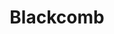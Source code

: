 ---
layout: product
product_id: 7027519258686
id: 7027519258686
title: Blackcomb
body_html: >-
  <p>Taken atop Blackcomb Mountain in Whistler, BC during the summer of
  2021.</p>

  <p>We took the peak to peak gondola over to the other side of Whistler and hiked a little ways up the mountain to this wide open valley featuring a small glacier lake surrounded by hills and trees.</p>
vendor: Connell McCarthy
product_type: Posters, Prints, & Visual Artwork
created_at: 2022-07-21T16:38:45-04:00
handle: blackcomb
updated_at: 2022-07-23T13:54:58-04:00
published_at: 2022-07-21T16:48:04-04:00
template_suffix: ""
status: active
published_scope: global
tags: batch-06, mountain, mountains, rocky mountains, summer
admin_graphql_api_id: gid://shopify/Product/7027519258686
variants:
  - id: 39812621893694
    product_id: 7027519258686
    title: 8x10" / Full Colour
    price: "35.00"
    sku: CM-PP-B6-01-XXS-FC
    position: 1
    inventory_policy: continue
    compare_at_price: null
    fulfillment_service: manual
    inventory_management: shopify
    option1: 8x10"
    option2: Full Colour
    option3: null
    created_at: 2022-07-21T16:38:45-04:00
    updated_at: 2022-07-21T16:45:02-04:00
    taxable: true
    barcode: null
    grams: 208
    image_id: 29497210142782
    weight: 0.208
    weight_unit: kg
    inventory_item_id: 41908425818174
    inventory_quantity: 100
    old_inventory_quantity: 100
    requires_shipping: true
    admin_graphql_api_id: gid://shopify/ProductVariant/39812621893694
  - id: 39812621926462
    product_id: 7027519258686
    title: 8x10" / Black & White
    price: "35.00"
    sku: CM-PP-B6-01-XXS-FC
    position: 2
    inventory_policy: continue
    compare_at_price: null
    fulfillment_service: manual
    inventory_management: shopify
    option1: 8x10"
    option2: Black & White
    option3: null
    created_at: 2022-07-21T16:38:45-04:00
    updated_at: 2022-07-21T16:45:02-04:00
    taxable: true
    barcode: null
    grams: 208
    image_id: 29497210273854
    weight: 0.208
    weight_unit: kg
    inventory_item_id: 41908425850942
    inventory_quantity: 100
    old_inventory_quantity: 100
    requires_shipping: true
    admin_graphql_api_id: gid://shopify/ProductVariant/39812621926462
  - id: 39812621959230
    product_id: 7027519258686
    title: 8.5x11" / Full Colour
    price: "35.00"
    sku: CM-PP-B6-01-XS-FC
    position: 3
    inventory_policy: continue
    compare_at_price: null
    fulfillment_service: manual
    inventory_management: shopify
    option1: 8.5x11"
    option2: Full Colour
    option3: null
    created_at: 2022-07-21T16:38:45-04:00
    updated_at: 2022-07-21T16:45:03-04:00
    taxable: true
    barcode: null
    grams: 208
    image_id: 29497210142782
    weight: 0.208
    weight_unit: kg
    inventory_item_id: 41908425883710
    inventory_quantity: 100
    old_inventory_quantity: 100
    requires_shipping: true
    admin_graphql_api_id: gid://shopify/ProductVariant/39812621959230
  - id: 39812621991998
    product_id: 7027519258686
    title: 8.5x11" / Black & White
    price: "35.00"
    sku: CM-PP-B6-01-XS-BW
    position: 4
    inventory_policy: continue
    compare_at_price: null
    fulfillment_service: manual
    inventory_management: shopify
    option1: 8.5x11"
    option2: Black & White
    option3: null
    created_at: 2022-07-21T16:38:45-04:00
    updated_at: 2022-07-21T16:45:03-04:00
    taxable: true
    barcode: null
    grams: 208
    image_id: 29497210273854
    weight: 0.208
    weight_unit: kg
    inventory_item_id: 41908425916478
    inventory_quantity: 100
    old_inventory_quantity: 100
    requires_shipping: true
    admin_graphql_api_id: gid://shopify/ProductVariant/39812621991998
  - id: 39812622024766
    product_id: 7027519258686
    title: 13x19" / Full Colour
    price: "40.00"
    sku: CM-PP-B6-01-S-FC
    position: 5
    inventory_policy: continue
    compare_at_price: null
    fulfillment_service: manual
    inventory_management: shopify
    option1: 13x19"
    option2: Full Colour
    option3: null
    created_at: 2022-07-21T16:38:45-04:00
    updated_at: 2022-07-21T16:45:04-04:00
    taxable: true
    barcode: null
    grams: 208
    image_id: 29497210142782
    weight: 0.208
    weight_unit: kg
    inventory_item_id: 41908425949246
    inventory_quantity: 100
    old_inventory_quantity: 100
    requires_shipping: true
    admin_graphql_api_id: gid://shopify/ProductVariant/39812622024766
  - id: 39812622057534
    product_id: 7027519258686
    title: 13x19" / Black & White
    price: "40.00"
    sku: CM-PP-B6-01-S-BW
    position: 6
    inventory_policy: continue
    compare_at_price: null
    fulfillment_service: manual
    inventory_management: shopify
    option1: 13x19"
    option2: Black & White
    option3: null
    created_at: 2022-07-21T16:38:45-04:00
    updated_at: 2022-07-21T16:45:04-04:00
    taxable: true
    barcode: null
    grams: 208
    image_id: 29497210273854
    weight: 0.208
    weight_unit: kg
    inventory_item_id: 41908425982014
    inventory_quantity: 100
    old_inventory_quantity: 100
    requires_shipping: true
    admin_graphql_api_id: gid://shopify/ProductVariant/39812622057534
  - id: 39812622090302
    product_id: 7027519258686
    title: 16x20" / Full Colour
    price: "50.00"
    sku: CM-PP-B6-01-M-FC
    position: 7
    inventory_policy: continue
    compare_at_price: null
    fulfillment_service: manual
    inventory_management: shopify
    option1: 16x20"
    option2: Full Colour
    option3: null
    created_at: 2022-07-21T16:38:45-04:00
    updated_at: 2022-07-21T16:45:05-04:00
    taxable: true
    barcode: null
    grams: 208
    image_id: 29497210142782
    weight: 0.208
    weight_unit: kg
    inventory_item_id: 41908426014782
    inventory_quantity: 100
    old_inventory_quantity: 100
    requires_shipping: true
    admin_graphql_api_id: gid://shopify/ProductVariant/39812622090302
  - id: 39812622123070
    product_id: 7027519258686
    title: 16x20" / Black & White
    price: "50.00"
    sku: CM-PP-B6-01-M-BW
    position: 8
    inventory_policy: continue
    compare_at_price: null
    fulfillment_service: manual
    inventory_management: shopify
    option1: 16x20"
    option2: Black & White
    option3: null
    created_at: 2022-07-21T16:38:45-04:00
    updated_at: 2022-07-21T16:45:05-04:00
    taxable: true
    barcode: null
    grams: 208
    image_id: 29497210273854
    weight: 0.208
    weight_unit: kg
    inventory_item_id: 41908426047550
    inventory_quantity: 100
    old_inventory_quantity: 100
    requires_shipping: true
    admin_graphql_api_id: gid://shopify/ProductVariant/39812622123070
  - id: 39812622155838
    product_id: 7027519258686
    title: 20x24" / Full Colour
    price: "60.00"
    sku: CM-PP-B6-01-L-FC
    position: 9
    inventory_policy: continue
    compare_at_price: null
    fulfillment_service: manual
    inventory_management: shopify
    option1: 20x24"
    option2: Full Colour
    option3: null
    created_at: 2022-07-21T16:38:46-04:00
    updated_at: 2022-07-21T16:45:07-04:00
    taxable: true
    barcode: null
    grams: 208
    image_id: 29497210142782
    weight: 0.208
    weight_unit: kg
    inventory_item_id: 41908426080318
    inventory_quantity: 100
    old_inventory_quantity: 100
    requires_shipping: true
    admin_graphql_api_id: gid://shopify/ProductVariant/39812622155838
  - id: 39812622188606
    product_id: 7027519258686
    title: 20x24" / Black & White
    price: "60.00"
    sku: CM-PP-B6-01-L-BW
    position: 10
    inventory_policy: continue
    compare_at_price: null
    fulfillment_service: manual
    inventory_management: shopify
    option1: 20x24"
    option2: Black & White
    option3: null
    created_at: 2022-07-21T16:38:46-04:00
    updated_at: 2022-07-21T16:45:07-04:00
    taxable: true
    barcode: null
    grams: 208
    image_id: 29497210273854
    weight: 0.208
    weight_unit: kg
    inventory_item_id: 41908426113086
    inventory_quantity: 100
    old_inventory_quantity: 100
    requires_shipping: true
    admin_graphql_api_id: gid://shopify/ProductVariant/39812622188606
  - id: 39812622221374
    product_id: 7027519258686
    title: 20x30" / Full Colour
    price: "70.00"
    sku: CM-PP-B6-01-XL-FC
    position: 11
    inventory_policy: continue
    compare_at_price: null
    fulfillment_service: manual
    inventory_management: shopify
    option1: 20x30"
    option2: Full Colour
    option3: null
    created_at: 2022-07-21T16:38:46-04:00
    updated_at: 2022-07-21T16:45:07-04:00
    taxable: true
    barcode: null
    grams: 208
    image_id: 29497210142782
    weight: 0.208
    weight_unit: kg
    inventory_item_id: 41908426145854
    inventory_quantity: 100
    old_inventory_quantity: 100
    requires_shipping: true
    admin_graphql_api_id: gid://shopify/ProductVariant/39812622221374
  - id: 39812622254142
    product_id: 7027519258686
    title: 20x30" / Black & White
    price: "70.00"
    sku: CM-PP-B6-01-XL-BW
    position: 12
    inventory_policy: continue
    compare_at_price: null
    fulfillment_service: manual
    inventory_management: shopify
    option1: 20x30"
    option2: Black & White
    option3: null
    created_at: 2022-07-21T16:38:46-04:00
    updated_at: 2022-07-21T16:45:07-04:00
    taxable: true
    barcode: null
    grams: 208
    image_id: 29497210273854
    weight: 0.208
    weight_unit: kg
    inventory_item_id: 41908426178622
    inventory_quantity: 100
    old_inventory_quantity: 100
    requires_shipping: true
    admin_graphql_api_id: gid://shopify/ProductVariant/39812622254142
  - id: 39812622286910
    product_id: 7027519258686
    title: 24x36" / Full Colour
    price: "90.00"
    sku: CM-PP-B6-01-XXL-FC
    position: 13
    inventory_policy: continue
    compare_at_price: null
    fulfillment_service: manual
    inventory_management: shopify
    option1: 24x36"
    option2: Full Colour
    option3: null
    created_at: 2022-07-21T16:38:46-04:00
    updated_at: 2022-07-21T16:45:08-04:00
    taxable: true
    barcode: null
    grams: 208
    image_id: 29497210142782
    weight: 0.208
    weight_unit: kg
    inventory_item_id: 41908426211390
    inventory_quantity: 100
    old_inventory_quantity: 100
    requires_shipping: true
    admin_graphql_api_id: gid://shopify/ProductVariant/39812622286910
  - id: 39812622319678
    product_id: 7027519258686
    title: 24x36" / Black & White
    price: "90.00"
    sku: CM-PP-B6-01-XXL-BW
    position: 14
    inventory_policy: continue
    compare_at_price: null
    fulfillment_service: manual
    inventory_management: shopify
    option1: 24x36"
    option2: Black & White
    option3: null
    created_at: 2022-07-21T16:38:46-04:00
    updated_at: 2022-07-21T16:45:08-04:00
    taxable: true
    barcode: null
    grams: 208
    image_id: 29497210273854
    weight: 0.208
    weight_unit: kg
    inventory_item_id: 41908426244158
    inventory_quantity: 100
    old_inventory_quantity: 100
    requires_shipping: true
    admin_graphql_api_id: gid://shopify/ProductVariant/39812622319678
  - id: 39812622352446
    product_id: 7027519258686
    title: 30x40" / Full Colour
    price: "100.00"
    sku: CM-PP-B6-01-XXXL-FC
    position: 15
    inventory_policy: continue
    compare_at_price: null
    fulfillment_service: manual
    inventory_management: shopify
    option1: 30x40"
    option2: Full Colour
    option3: null
    created_at: 2022-07-21T16:38:46-04:00
    updated_at: 2022-07-21T16:45:09-04:00
    taxable: true
    barcode: null
    grams: 208
    image_id: 29497210142782
    weight: 0.208
    weight_unit: kg
    inventory_item_id: 41908426276926
    inventory_quantity: 100
    old_inventory_quantity: 100
    requires_shipping: true
    admin_graphql_api_id: gid://shopify/ProductVariant/39812622352446
  - id: 39812622385214
    product_id: 7027519258686
    title: 30x40" / Black & White
    price: "100.00"
    sku: CM-PP-B6-01-XXXL-BW
    position: 16
    inventory_policy: continue
    compare_at_price: null
    fulfillment_service: manual
    inventory_management: shopify
    option1: 30x40"
    option2: Black & White
    option3: null
    created_at: 2022-07-21T16:38:46-04:00
    updated_at: 2022-07-21T16:45:09-04:00
    taxable: true
    barcode: null
    grams: 208
    image_id: 29497210273854
    weight: 0.208
    weight_unit: kg
    inventory_item_id: 41908426309694
    inventory_quantity: 100
    old_inventory_quantity: 100
    requires_shipping: true
    admin_graphql_api_id: gid://shopify/ProductVariant/39812622385214
options:
  - id: 9034535796798
    product_id: 7027519258686
    name: Size
    position: 1
    values:
      - 8x10"
      - 8.5x11"
      - 13x19"
      - 16x20"
      - 20x24"
      - 20x30"
      - 24x36"
      - 30x40"
  - id: 9034535829566
    product_id: 7027519258686
    name: Color
    position: 2
    values:
      - Full Colour
      - Black & White
images:
  - id: 29497210142782
    product_id: 7027519258686
    position: 1
    created_at: 2022-07-21T16:39:28-04:00
    updated_at: 2022-07-21T16:39:28-04:00
    alt: null
    width: 1000
    height: 1500
    src: https://cdn.shopify.com/s/files/1/1624/2355/products/Blackcomb-Colour.jpg?v=1658435968
    variant_ids:
      - 39812621893694
      - 39812621959230
      - 39812622024766
      - 39812622090302
      - 39812622155838
      - 39812622221374
      - 39812622286910
      - 39812622352446
    admin_graphql_api_id: gid://shopify/ProductImage/29497210142782
  - id: 29497210273854
    product_id: 7027519258686
    position: 2
    created_at: 2022-07-21T16:39:33-04:00
    updated_at: 2022-07-21T16:39:33-04:00
    alt: null
    width: 1000
    height: 1500
    src: https://cdn.shopify.com/s/files/1/1624/2355/products/Blackcomb-BW.jpg?v=1658435973
    variant_ids:
      - 39812621926462
      - 39812621991998
      - 39812622057534
      - 39812622123070
      - 39812622188606
      - 39812622254142
      - 39812622319678
      - 39812622385214
    admin_graphql_api_id: gid://shopify/ProductImage/29497210273854
  - id: 29497210306622
    product_id: 7027519258686
    position: 3
    created_at: 2022-07-21T16:39:34-04:00
    updated_at: 2022-07-21T16:39:34-04:00
    alt: null
    width: 2000
    height: 1800
    src: https://cdn.shopify.com/s/files/1/1624/2355/products/PAR_02_0001_297d11f5-9798-4843-a2d3-503d769692d4.png?v=1658435974
    variant_ids: []
    admin_graphql_api_id: gid://shopify/ProductImage/29497210306622
image:
  id: 29497210142782
  product_id: 7027519258686
  position: 1
  created_at: 2022-07-21T16:39:28-04:00
  updated_at: 2022-07-21T16:39:28-04:00
  alt: null
  width: 1000
  height: 1500
  src: https://cdn.shopify.com/s/files/1/1624/2355/products/Blackcomb-Colour.jpg?v=1658435968
  variant_ids:
    - 39812621893694
    - 39812621959230
    - 39812622024766
    - 39812622090302
    - 39812622155838
    - 39812622221374
    - 39812622286910
    - 39812622352446
  admin_graphql_api_id: gid://shopify/ProductImage/29497210142782

---